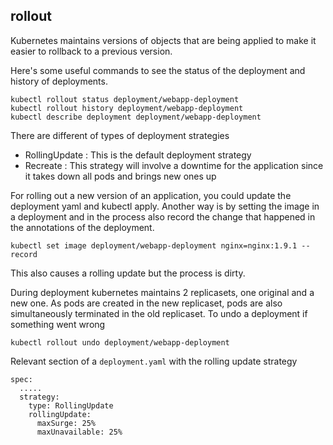 ## rollout

Kubernetes maintains versions of objects that are being applied to make it easier to rollback to a previous version.

Here's some useful commands to see the status of the deployment and history of deployments.
```
kubectl rollout status deployment/webapp-deployment
kubectl rollout history deployment/webapp-deployment
kubectl describe deployment deployment/webapp-deployment
```

There are different of types of deployment strategies
  - RollingUpdate : This is the default deployment strategy
  - Recreate : This strategy will involve a downtime for the application since it takes down all pods and brings new ones up

For rolling out a new version of an application, you could update the deployment yaml and kubectl apply.
Another way is by setting the image in a deployment and in the process also record the change
that happened in the annotations of the deployment.
```
kubectl set image deployment/webapp-deployment nginx=nginx:1.9.1 --record
```
This also causes a rolling update but the process is dirty.

During deployment kubernetes maintains 2 replicasets, one original and a new one. As pods are created in the new
replicaset, pods are also simultaneously terminated in the old replicaset. To undo a deployment if something went wrong
```
kubectl rollout undo deployment/webapp-deployment
```

Relevant section of a `deployment.yaml` with the rolling update strategy
```
spec:
  .....
  strategy:
    type: RollingUpdate
    rollingUpdate:
      maxSurge: 25%
      maxUnavailable: 25%
```
